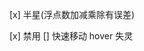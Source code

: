 [x] 半星(浮点数加减乘除有误差)
<!-- https://www.runoob.com/w3cnote/js-precision-problem-and-solution.html#:~:text=31-,%E5%85%B3%E4%BA%8E%20JavaScript%20%E6%B5%AE%E7%82%B9%E6%95%B0%E8%AE%A1%E7%AE%97%E7%B2%BE%E5%BA%A6%E4%B8%8D%E5%87%86%E7%A1%AE%E9%97%AE%E9%A2%98,-%E4%BB%8A%E5%A4%A9%E5%9C%A8%E8%AE%A1%E7%AE%97 -->
[x] 禁用
[] 快速移动 hover 失灵